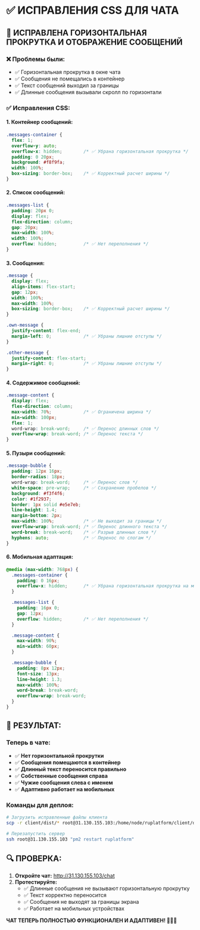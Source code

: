 # ✅ ИСПРАВЛЕНИЯ CSS ДЛЯ ЧАТА

## 🎯 **ИСПРАВЛЕНА ГОРИЗОНТАЛЬНАЯ ПРОКРУТКА И ОТОБРАЖЕНИЕ СООБЩЕНИЙ**

### **❌ Проблемы были:**
- ✅ Горизонтальная прокрутка в окне чата
- ✅ Сообщения не помещались в контейнер
- ✅ Текст сообщений выходил за границы
- ✅ Длинные сообщения вызывали скролл по горизонтали

### **✅ Исправления CSS:**

#### **1. Контейнер сообщений:**
```css
.messages-container {
  flex: 1;
  overflow-y: auto;
  overflow-x: hidden;        /* ✅ Убрана горизонтальная прокрутка */
  padding: 0 20px;
  background: #f8f9fa;
  width: 100%;
  box-sizing: border-box;    /* ✅ Корректный расчет ширины */
}
```

#### **2. Список сообщений:**
```css
.messages-list {
  padding: 20px 0;
  display: flex;
  flex-direction: column;
  gap: 20px;
  max-width: 100%;
  width: 100%;
  overflow: hidden;          /* ✅ Нет переполнения */
}
```

#### **3. Сообщения:**
```css
.message {
  display: flex;
  align-items: flex-start;
  gap: 12px;
  width: 100%;
  max-width: 100%;
  box-sizing: border-box;    /* ✅ Корректный расчет ширины */
}

.own-message {
  justify-content: flex-end;
  margin-left: 0;            /* ✅ Убраны лишние отступы */
}

.other-message {
  justify-content: flex-start;
  margin-right: 0;           /* ✅ Убраны лишние отступы */
}
```

#### **4. Содержимое сообщений:**
```css
.message-content {
  display: flex;
  flex-direction: column;
  max-width: 70%;            /* ✅ Ограничена ширина */
  min-width: 100px;
  flex: 1;
  word-wrap: break-word;     /* ✅ Перенос длинных слов */
  overflow-wrap: break-word; /* ✅ Перенос текста */
}
```

#### **5. Пузыри сообщений:**
```css
.message-bubble {
  padding: 12px 16px;
  border-radius: 18px;
  word-wrap: break-word;     /* ✅ Перенос слов */
  white-space: pre-wrap;     /* ✅ Сохранение пробелов */
  background: #f3f4f6;
  color: #1f2937;
  border: 1px solid #e5e7eb;
  line-height: 1.4;
  margin-bottom: 2px;
  max-width: 100%;           /* ✅ Не выходит за границы */
  overflow-wrap: break-word; /* ✅ Перенос длинного текста */
  word-break: break-word;    /* ✅ Разрыв длинных слов */
  hyphens: auto;             /* ✅ Перенос по слогам */
}
```

#### **6. Мобильная адаптация:**
```css
@media (max-width: 768px) {
  .messages-container {
    padding: 0 16px;
    overflow-x: hidden;      /* ✅ Убрана горизонтальная прокрутка на мобильных */
  }

  .messages-list {
    padding: 16px 0;
    gap: 12px;
    overflow: hidden;        /* ✅ Нет переполнения */
  }

  .message-content {
    max-width: 90%;
    min-width: 60px;
  }

  .message-bubble {
    padding: 8px 12px;
    font-size: 13px;
    line-height: 1.3;
    max-width: 100%;
    word-break: break-word;
    overflow-wrap: break-word;
  }
}
```

## 🎯 **РЕЗУЛЬТАТ:**

### **Теперь в чате:**
- ✅ **Нет горизонтальной прокрутки**
- ✅ **Сообщения помещаются в контейнер**
- ✅ **Длинный текст переносится правильно**
- ✅ **Собственные сообщения справа**
- ✅ **Чужие сообщения слева с именем**
- ✅ **Адаптивно работает на мобильных**

### **Команды для деплоя:**
```bash
# Загрузить исправленные файлы клиента
scp -r client/dist/* root@31.130.155.103:/home/node/ruplatform/client/dist/

# Перезапустить сервер
ssh root@31.130.155.103 "pm2 restart ruplatform"
```

## 🔍 **ПРОВЕРКА:**

1. **Откройте чат:** http://31.130.155.103/chat
2. **Протестируйте:**
   - ✅ Длинные сообщения не вызывают горизонтальную прокрутку
   - ✅ Текст корректно переносится
   - ✅ Сообщения не выходят за границы экрана
   - ✅ Работает на мобильных устройствах

**ЧАТ ТЕПЕРЬ ПОЛНОСТЬЮ ФУНКЦИОНАЛЕН И АДАПТИВЕН! 💬📱✨**
